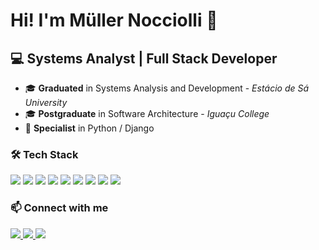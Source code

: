 # Hi! I'm Müller Nocciolli 👋  

## 💻 Systems Analyst | Full Stack Developer  

- 🎓 **Graduated** in Systems Analysis and Development - *Estácio de Sá University*  
- 🎓 **Postgraduate** in Software Architecture - *Iguaçu College*  
- 🚀 **Specialist** in Python / Django  

### 🛠️ Tech Stack  
<p align="left">
  <img src="https://img.shields.io/badge/-Python-3776AB?style=flat&logo=python&logoColor=white" />
  <img src="https://img.shields.io/badge/-Django-092E20?style=flat&logo=django&logoColor=white" />
  <img src="https://img.shields.io/badge/-PHP-777BB4?style=flat&logo=php&logoColor=white" />
  <img src="https://img.shields.io/badge/-Laravel-FF2D20?style=flat&logo=laravel&logoColor=white" />
  <img src="https://img.shields.io/badge/-MySQL-4479A1?style=flat&logo=mysql&logoColor=white" />
  <img src="https://img.shields.io/badge/-PostgreSQL-336791?style=flat&logo=postgresql&logoColor=white" />
  <img src="https://img.shields.io/badge/-HTML5-E34F26?style=flat&logo=html5&logoColor=white" />
  <img src="https://img.shields.io/badge/-CSS3-1572B6?style=flat&logo=css3&logoColor=white" />
  <img src="https://img.shields.io/badge/-JavaScript-F7DF1E?style=flat&logo=javascript&logoColor=black" />
</p>

### 📫 Connect with me  
<p align="left">
  <a href="LINK_DO_LINKEDIN">
    <img src="https://img.shields.io/badge/-LinkedIn-0077B5?style=flat&logo=linkedin&logoColor=white" />
  </a>
  <a href="LINK_DO_INSTAGRAM">
    <img src="https://img.shields.io/badge/-Instagram-E4405F?style=flat&logo=instagram&logoColor=white" />
  </a>
  <a href="mailto:SEUEMAIL@GMAIL.COM">
    <img src="https://img.shields.io/badge/-Gmail-D14836?style=flat&logo=gmail&logoColor=white" />
  </a>
</p>
